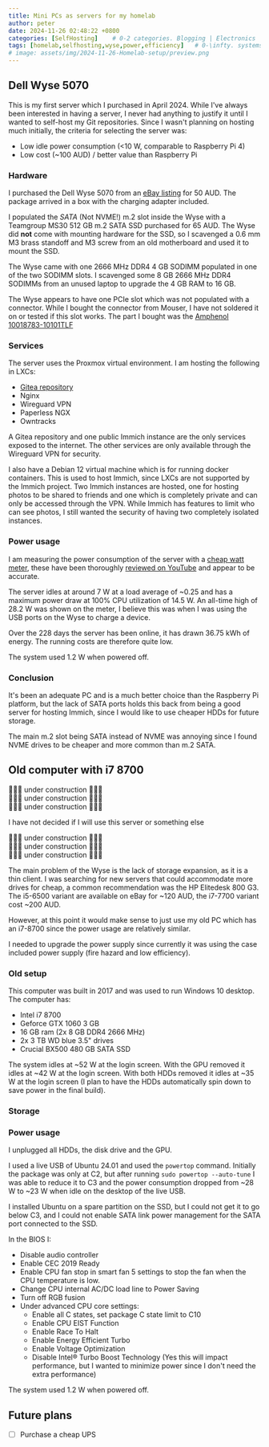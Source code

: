 ```yaml
---
title: Mini PCs as servers for my homelab
author: peter
date: 2024-11-26 02:48:22 +0800
categories: [SelfHosting]    # 0-2 categories. Blogging | Electronics | Programming | Mechanical | SelfHosting | Guides | University
tags: [homelab,selfhosting,wyse,power,efficiency]   # 0-\infty. systems | embedded | rf | microwave | electronics | solidworks | automation | tip
# image: assets/img/2024-11-26-Homelab-setup/preview.png
---
```


## Dell Wyse 5070

This is my first server which I purchased in April 2024. While I've always been interested in having a server, I never had anything to justify it until I wanted to self-host my Git repositories. Since I wasn't planning on hosting much initially, the criteria for selecting the server was:

- Low idle power consumption (<10 W, comparable to Raspberry Pi 4)
- Low cost (~100 AUD) / better value than Raspberry Pi

### Hardware

I purchased the Dell Wyse 5070 from an [eBay listing](https://www.ebay.com.au/itm/266079359057) for 50 AUD. The package arrived in a box with the charging adapter included.

I populated the *SATA* (Not NVME!) m.2 slot inside the Wyse with a Teamgroup MS30 512 GB m.2 SATA SSD purchased for 65 AUD. The Wyse did **not** come with mounting hardware for the SSD, so I scavenged a 0.6 mm M3 brass standoff and M3 screw from an old motherboard and used it to mount the SSD.

The Wyse came with one 2666 MHz DDR4 4 GB SODIMM populated in one of the two SODIMM slots. I scavenged some 8 GB 2666 MHz DDR4 SODIMMs from an unused laptop to upgrade the 4 GB RAM to 16 GB.

The Wyse appears to have one PCIe slot which was not populated with a connector. While I bought the connector from Mouser, I have not soldered it on or tested if this slot works. The part I bought was the [Amphenol 10018783-10101TLF](https://au.mouser.com/ProductDetail/Amphenol-FCI/10018783-10101TLF?qs=jHhfy7zYaunGToTtySwueg%3D%3D)

### Services

The server uses the Proxmox virtual environment. I am hosting the following in LXCs:

- [Gitea repository](https://git.petertanner.dev/)
- Nginx
- Wireguard VPN
- Paperless NGX
- Owntracks

A Gitea repository and one public Immich instance are the only services exposed to the internet. The other services are only available through the Wireguard VPN for security.

I also have a Debian 12 virtual machine which is for running docker containers. This is used to host Immich, since LXCs are not supported by the Immich project. Two Immich instances are hosted, one for hosting photos to be shared to friends and one which is completely private and can only be accessed through the VPN. While Immich has features to limit who can see photos, I still wanted the security of having two completely isolated instances.

### Power usage

I am measuring the power consumption of the server with a [cheap watt meter](https://www.aliexpress.com/item/1005005916193146.html), these have been thoroughly [reviewed on YouTube](https://www.youtube.com/watch?v=fRGKilvExMo) and appear to be accurate.

The server idles at around 7 W at a load average of ~0.25 and has a maximum power draw at 100% CPU utilization of 14.5 W. An all-time high of 28.2 W was shown on the meter, I believe this was when I was using the USB ports on the Wyse to charge a device.

Over the 228 days the server has been online, it has drawn 36.75 kWh of energy. The running costs are therefore quite low.

The system used 1.2 W when powered off.

### Conclusion

It's been an adequate PC and is a much better choice than the Raspberry Pi platform, but the lack of SATA ports holds this back from being a good server for hosting Immich, since I would like to use cheaper HDDs for future storage.

The main m.2 slot being SATA instead of NVME was annoying since I found NVME drives to be cheaper and more common than m.2 SATA.

## Old computer with i7 8700

🚧🚧🚧 under construction 🚧🚧🚧\
🚧🚧🚧 under construction 🚧🚧🚧\
🚧🚧🚧 under construction 🚧🚧🚧

I have not decided if I will use this server or something else

🚧🚧🚧 under construction 🚧🚧🚧\
🚧🚧🚧 under construction 🚧🚧🚧\
🚧🚧🚧 under construction 🚧🚧🚧

The main problem of the Wyse is the lack of storage expansion, as it is a thin client. I was searching for new servers that could accommodate more drives for cheap, a common recommendation was the HP Elitedesk 800 G3. The i5-6500 variant are available on eBay for ~120 AUD, the i7-7700 variant cost ~200 AUD.

However, at this point it would make sense to just use my old PC which has an i7-8700 since the power usage are relatively similar.

I needed to upgrade the power supply since currently it was using the case included power supply (fire hazard and low efficiency).

### Old setup

This computer was built in 2017 and was used to run Windows 10 desktop. The computer has:

- Intel i7 8700
- Geforce GTX 1060 3 GB
- 16 GB ram (2x 8 GB DDR4 2666 MHz)
- 2x 3 TB WD blue 3.5" drives
- Crucial BX500 480 GB SATA SSD

The system idles at ~52 W at the login screen. With the GPU removed it idles at ~42 W at the login screen. With both HDDs removed it idles at ~35 W at the login screen (I plan to have the HDDs automatically spin down to save power in the final build).

### Storage

### Power usage

I unplugged all HDDs, the disk drive and the GPU.

I used a live USB of Ubuntu 24.01 and used the `powertop` command. Initially the package was only at C2, but after running `sudo powertop --auto-tune` I was able to reduce it to C3 and the power consumption dropped from ~28 W to ~23 W when idle on the desktop of the live USB.

I installed Ubuntu on a spare partition on the SSD, but I could not get it to go below C3, and I could not enable SATA link power management for the SATA port connected to the SSD.

<!-- 
In the BIOS I:

- Disable audio controller
- Enable CEC 2019 Ready
- Enable CPU fan stop in smart fan 5 settings to stop the fan when the CPU temperature is low.
- Change CPU internal AC/DC load line to Power Saving
 -->

In the BIOS I:

<!-- - Enable Platform Power Management
  - Enable ASPM for all (DO NOT ENABLE - THIS PREVENTS ENTERING C3 STATE) -->
- Disable audio controller
- Enable CEC 2019 Ready
- Enable CPU fan stop in smart fan 5 settings to stop the fan when the CPU temperature is low.
- Change CPU internal AC/DC load line to Power Saving
- Turn off RGB fusion
- Under advanced CPU core settings:
  - Enable all C states, set package C state limit to C10
  - Enable CPU EIST Function
  - Enable Race To Halt
  - Enable Energy Efficient Turbo
  - Enable Voltage Optimization
  - Disable Intel® Turbo Boost Technology (Yes this will impact performance, but I wanted to minimize power since I don't need the extra performance)


The system used 1.2 W when powered off.

## Future plans

- [ ] Purchase a cheap UPS
